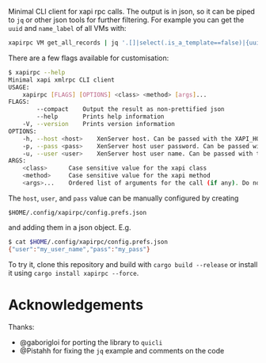 Minimal CLI client for xapi rpc calls.
The output is in json, so it can be piped to `jq` or other json tools for further filtering.
For example you can get the `uuid` and `name_label` of all VMs with:
```bash
xapirpc VM get_all_records | jq '.[]|select(.is_a_template==false)|{uuid, name_label}'
```

There are a few flags available for customisation:
```bash
$ xapirpc --help
Minimal xapi xmlrpc CLI client
USAGE:
    xapirpc [FLAGS] [OPTIONS] <class> <method> [args]...
FLAGS:
        --compact    Output the result as non-prettified json
        --help       Prints help information
    -V, --version    Prints version information
OPTIONS:
    -h, --host <host>    XenServer host. Can be passed with the XAPI_HOST env variable.
    -p, --pass <pass>    XenServer host user password. Can be passed with the XAPI_PASSWORD env variable.
    -u, --user <user>    XenServer host user name. Can be passed with the XAPI_USER env variable.
ARGS:
    <class>      Case sensitive value for the xapi class
    <method>     Case sensitive value for the xapi method
    <args>...    Ordered list of arguments for the call (if any). Do not pass a session.
```

The `host`, `user`, and `pass` value can be manually configured by creating
```
$HOME/.config/xapirpc/config.prefs.json
```
and adding them in a json object. E.g.
```bash
$ cat $HOME/.config/xapirpc/config.prefs.json
{"user":"my_user_name","pass":"my_pass"}
```

To try it, clone this repository and build with `cargo build --release` or install it using `cargo install xapirpc --force`.

# Acknowledgements

Thanks:

- @gaborigloi for porting the library to `quicli`
- @Pistahh for fixing the `jq` example and comments on the code

